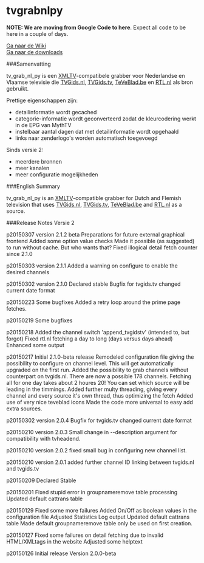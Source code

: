 # tvgrabnlpy
**NOTE: We are moving from Google Code to here**. Expect all code to be here in a couple of days.

[Ga naar de Wiki](https://github.com/tvgrabbers/tvgrabnlpy/wiki)  
[Ga naar de downloads](https://github.com/tvgrabbers/tvgrabnlpy/releases)

###Samenvatting

tv_grab_nl_py is een [XMLTV](http://xmltv.org)-compatibele grabber voor Nederlandse en Vlaamse televisie die [TVGids.nl](http://www.tvgids.nl), [TVGids.tv](http://www.tvgids.tv), [TeVeBlad.be](http://www.teveblad.be) en [RTL.nl](http://www.rtl.nl) als bron gebruikt.

Prettige eigenschappen zijn:
  * detailinformatie wordt gecached
  * categorie-informatie wordt geconverteerd zodat de kleurcodering werkt in de EPG van MythTV
  * instelbaar aantal dagen dat met detailinformatie wordt opgehaald
  * links naar zenderlogo's worden automatisch toegevoegd

Sinds versie 2:
  * meerdere bronnen
  * meer kanalen
  * meer configuratie mogelijkheden

###English Summary

tv_grab_nl_py is an [XMLTV](http://xmltv.org)-compatible grabber for Dutch and Flemish television that uses [TVGids.nl](http://www.tvgids.nl), [TVGids.tv](http://www.tvgids.tv), [TeVeBlad.be](http://www.teveblad.be) and [RTL.nl](http://www.rtl.nl) as a source.

###Release Notes Versie 2

p20150307   version 2.1.2 beta Preparations for future external graphical frontend
            Added some option value checks
            Made it possible (as suggested) to run without cache. But who wants that?
            Fixed illogical detail fetch counter since 2.1.0

p20150303   version 2.1.1 Added a warning on configure to enable the desired channels

p20150302   version 2.1.0 Declared stable
            Bugfix for tvgids.tv changed current date format

p20150223   Some bugfixes
            Added a retry loop around the prime page fetches.

p20150219   Some bugfixes

p20150218   Added the channel switch 'append_tvgidstv' (intended to, but forgot)
            Fixed rtl.nl fetching a day to long (days versus days ahead)
            Enhanced some output

p20150217   Initial 2.1.0-beta release
            Remodeled  configuration file giving the possibility to configure on channel level.
            This will get automatically upgraded on the first run.
            Added the possibility to grab channels without counterpart on tvgids.nl.
            There are now a possible 178 channels. Fetching all for one day takes about 2 houres 20!
            You can set which source will be leading in the timmings.
            Added further multy threading, giving every channel and every source it's own thread, thus optimizing the fetch
            Added use of very nice teveblad icons
            Made the code more universal to easy add extra sources.

p20150302   version 2.0.4 Bugfix for tvgids.tv changed current date format

p20150210   version 2.0.3 Small change in --description argument for compatibility with tvheadend.

p20150210   version 2.0.2 fixed small bug in configuring new channel list.

p20150210   version 2.0.1 added further channel ID linking between tvgids.nl and tvgids.tv

p20150209   Declared Stable

p20150201   Fixed stupid error in groupnameremove table processing
            Updated default cattrans table

p20150129   Fixed some more failures
            Added On/Off as boolean values in the configuration file
            Adjusted Statistics Log output
            Updated default cattrans table
            Made default groupnameremove table only be used on first creation.

p20150127   Fixed some failures on detail fetching due to invalid HTML/XMLtags
              in the website
            Adjusted some helptext

p20150126   Initial release Version 2.0.0-beta
